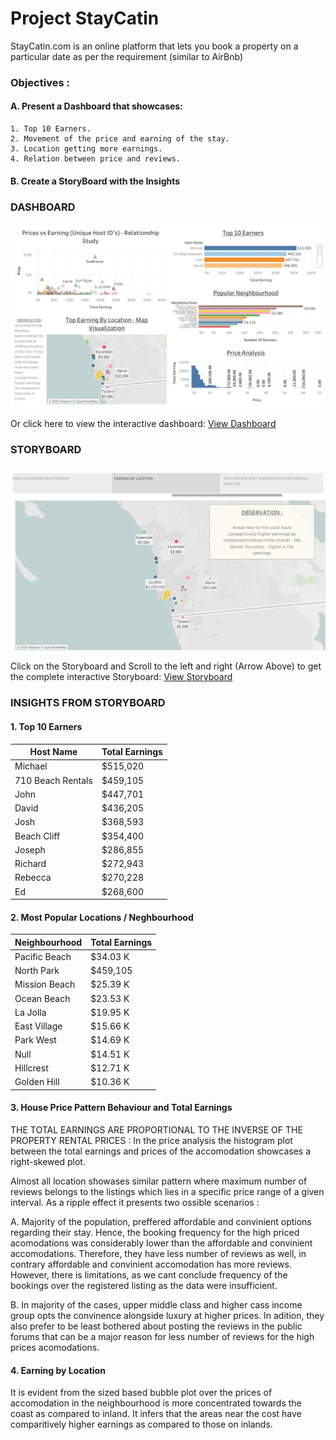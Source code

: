 # Project StayCatin 

StayCatin.com is an online platform that lets you book a property on a particular date as per the requirement (similar to AirBnb)

### Objectives :
#### A. Present a Dashboard that showcases:

    1. Top 10 Earners.
    2. Movement of the price and earning of the stay.
    3. Location getting more earnings.
    4. Relation between price and reviews.
        
#### B. Create a StoryBoard with the Insights 

### **DASHBOARD**

[![Dashboard Preview](Dashboard_AnujSIngh.png)](https://public.tableau.com/app/profile/anuj.singh1169/viz/Dashboard_Anujsingh_StayCating_dataset/Dashboard_AnujSIngh)

Or click here to view the interactive dashboard: [View Dashboard](https://public.tableau.com/app/profile/anuj.singh1169/viz/Dashboard_Anujsingh_StayCating_dataset/Dashboard_AnujSIngh)

### **STORYBOARD**

[![StoryBoard Preview](Story_AnujSingh.png)](https://public.tableau.com/app/profile/anuj.singh1169/viz/Story_AnujSingh_StayCatin_Project/Story_AnujSingh)

Click on the Storyboard and Scroll to the left and right (Arrow Above) to get the complete interactive Storyboard: [View Storyboard](https://public.tableau.com/app/profile/anuj.singh1169/viz/Story_AnujSingh_StayCatin_Project/Story_AnujSingh)

### **INSIGHTS FROM STORYBOARD**

#### **1. Top 10 Earners**
   
| Host Name         | Total Earnings |
|------------------|----------------|
| Michael           | $515,020       |
| 710 Beach Rentals | $459,105       |
| John              | $447,701       |
| David             | $436,205       |
| Josh              | $368,593       |
| Beach Cliff       | $354,400       |
| Joseph            | $286,855       |
| Richard           | $272,943       |
| Rebecca           | $270,228       |
| Ed                | $268,600       |

#### **2. Most Popular Locations / Neghbourhood**

| Neighbourhood         | Total Earnings |
|------------------|----------------|
| Pacific Beach           | $34.03 K       |
| North Park | $459,105       |
| Mission Beach              | $25.39 K       |
| Ocean Beach             | $23.53 K       |
| La Jolla              | $19.95 K       |
| East Village       | $15.66 K       |
| Park West            | $14.69 K       |
| Null           | $14.51 K       |
| Hillcrest           | $12.71 K       |
| Golden Hill               | $10.36 K       |

#### **3. House Price Pattern Behaviour and Total Earnings**

THE TOTAL EARNINGS ARE PROPORTIONAL TO THE INVERSE OF THE PROPERTY RENTAL PRICES : In the price analysis the histogram plot between the total earnings and prices of the accomodation showcases a right-skewed plot.   

Almost all location showases similar pattern where maximum number of reviews belongs to the listings which lies in a specific price range of a given interval. As a ripple effect it presents two ossible scenarios :

A. Majority of the population, preffered affordable and convinient options regarding their stay. Hence, the booking frequency for the high priced acomodations was considerably lower than the affordable and convinient accomodations. Therefore, they have less number of reviews as well, in contrary affordable and convinient accomodation has more reviews. However, there is limitations, as we cant conclude frequency of the bookings over the registered listing as the data were insufficient.

B. In majority of the cases, upper middle class and higher cass income group opts the convinence alongside luxury at higher prices. In adition, they also prefer to be least bothered about posting the reviews in the public forums that can be a major reason for less number of reviews for the high prices acomodations. 

#### **4. Earning by Location**

It is evident from the sized based bubble plot over the prices of accomodation in the neighbourhood is more concentrated towards the coast as compared to inland. It infers that the areas near the cost have comparitively higher earnings as compared to those on inlands.
